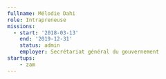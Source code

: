 ```yaml
---
fullname: Mélodie Dahi
role: Intrapreneuse
missions:
  - start: '2018-03-13'
    end: '2019-12-31'
    status: admin
    employer: Secrétariat général du gouvernement
startups:
    - zam
---
```


